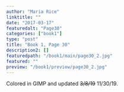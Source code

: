 ```yaml
---
author: "Maria Rice"
linktitle: ""
date: "2017-03-17"
featuredalt: "Page30"
categories: ["book1"]
type: "post"
title: "Book 1, Page 30"
description2: []
featuredpath: "/book1/main/page30_2.jpg"
featured: ""
preview: "/book1/preview/page30_2.jpg"
---
```


Colored in GIMP and updated ~~3/8/19~~ 11/30/19. 
